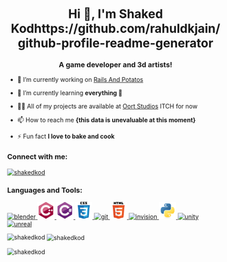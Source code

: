 <h1 align="center">Hi 👋, I'm Shaked Kodhttps://github.com/rahuldkjain/github-profile-readme-generator</h1>
<h3 align="center">A game developer and 3d artists!</h3>

<!--badges here-->

- 🔭 I’m currently working on [Rails And Potatos](https://open.codecks.io/railsandpotatoes)

- 🌱 I’m currently learning **everything 🤣**

- 👨‍💻 All of my projects are available at [Oort Studios](https://oort-studios.itch.io/) ITCH for now

- 📫 How to reach me **{this data is unevaluable at this moment}**

- ⚡ Fun fact **I love to bake and cook**

<h3 align="left">Connect with me:</h3>
<p align="left">
<a href="https://dev.to/shakedkod" target="blank"><img align="center" src="https://cdn.jsdelivr.net/npm/simple-icons@3.0.1/icons/dev-dot-to.svg" alt="shakedkod" height="30" width="40" /></a>
</p>

<h3 align="left">Languages and Tools:</h3>
<p align="left"> <a href="https://www.blender.org/" target="_blank"> <img src="https://download.blender.org/branding/community/blender_community_badge_white.svg" alt="blender" width="40" height="40"/> </a> <a href="https://www.w3schools.com/cpp/" target="_blank"> <img src="https://raw.githubusercontent.com/devicons/devicon/master/icons/cplusplus/cplusplus-original.svg" alt="cplusplus" width="40" height="40"/> </a> <a href="https://www.w3schools.com/cs/" target="_blank"> <img src="https://raw.githubusercontent.com/devicons/devicon/master/icons/csharp/csharp-original.svg" alt="csharp" width="40" height="40"/> </a> <a href="https://www.w3schools.com/css/" target="_blank"> <img src="https://raw.githubusercontent.com/devicons/devicon/master/icons/css3/css3-original-wordmark.svg" alt="css3" width="40" height="40"/> </a> <a href="https://git-scm.com/" target="_blank"> <img src="https://www.vectorlogo.zone/logos/git-scm/git-scm-icon.svg" alt="git" width="40" height="40"/> </a> <a href="https://www.w3.org/html/" target="_blank"> <img src="https://raw.githubusercontent.com/devicons/devicon/master/icons/html5/html5-original-wordmark.svg" alt="html5" width="40" height="40"/> </a> <a href="https://www.invisionapp.com/" target="_blank"> <img src="https://www.vectorlogo.zone/logos/invisionapp/invisionapp-icon.svg" alt="invision" width="40" height="40"/> </a> <a href="https://www.python.org" target="_blank"> <img src="https://raw.githubusercontent.com/devicons/devicon/master/icons/python/python-original.svg" alt="python" width="40" height="40"/> </a> <a href="https://unity.com/" target="_blank"> <img src="https://www.vectorlogo.zone/logos/unity3d/unity3d-icon.svg" alt="unity" width="40" height="40"/> </a> <a href="https://unrealengine.com/" target="_blank"> <img src="https://raw.githubusercontent.com/kenangundogan/fontisto/036b7eca71aab1bef8e6a0518f7329f13ed62f6b/icons/svg/brand/unreal-engine.svg" alt="unreal" width="40" height="40"/> </a> </p>

<p><img align="left" src="https://github-readme-stats.vercel.app/api/top-langs?username=shakedkod&show_icons=true&locale=en&theme=highcontrast" alt="shakedkod" /></p>

<p>&nbsp;<img align="center" src="https://github-readme-stats.vercel.app/api?username=shakedkod&show_icons=true&locale=en&theme=highcontrast" alt="shakedkod" /></p>

<p><img align="center" src="https://github-readme-streak-stats.herokuapp.com/?user=shakedkod&theme=highcontrast" alt="shakedkod" /></p>
